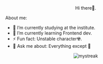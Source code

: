 <div align="center">Hi there👋️.</div>

About me:

- 🔭 I’m currently studying at the institute.
- 🌱 I’m currently learning Frontend dev.
- ⚡ Fun fact: Unstable character☢️.
- 💬️ Ask me about: Everything except 🎯️


<div align='center'>
    <img src="https://github-readme-streak-stats.herokuapp.com/?user=sabi70&theme=tokyonight" alt="mystreak"/>
</div>



